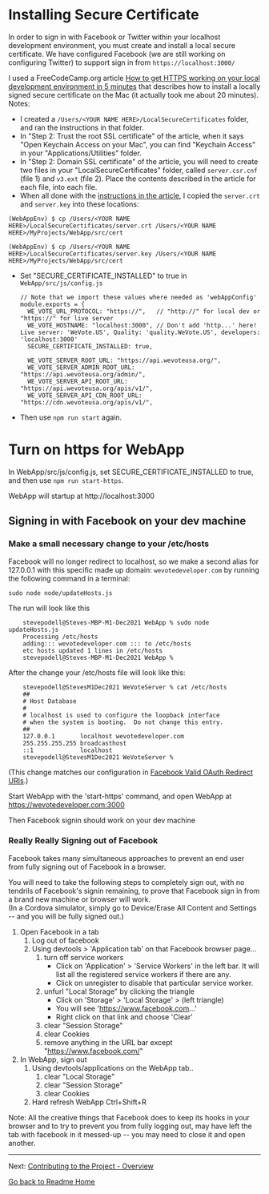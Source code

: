 
# Installing Secure Certificate
In order to sign in with Facebook or Twitter within your localhost development environment, 
you must create and install a local secure certificate. We have configured Facebook (we are still working on
configuring Twitter) to support sign in from `https://localhost:3000/`

I used a FreeCodeCamp.org article 
[How to get HTTPS working on your local development environment in 5 minutes](https://medium.freecodecamp.org/how-to-get-https-working-on-your-local-development-environment-in-5-minutes-7af615770eec) 
that describes how to install a locally signed secure certificate on the Mac (it actually took me about 20 minutes). Notes:

- I created a ```/Users/<YOUR NAME HERE>/LocalSecureCertificates``` folder, and ran the instructions in that folder.
- In "Step 2: Trust the root SSL certificate" of the article, when it says "Open Keychain Access on your Mac", you can find "Keychain Access" in your "Applications/Utilities" folder.
- In "Step 2: Domain SSL certificate" of the article, you will need to create two files in your "LocalSecureCertificates" folder, called `server.csr.cnf` (file 1) and `v3.ext` (file 2). Place the contents described in the article for each file, into each file.
- When all done with the [instructions in the article](https://medium.freecodecamp.org/how-to-get-https-working-on-your-local-development-environment-in-5-minutes-7af615770eec), I copied the ```server.crt``` and ```server.key``` into these locations:

```(WebAppEnv) $ cp /Users/<YOUR NAME HERE>/LocalSecureCertificates/server.crt /Users/<YOUR NAME HERE>/MyProjects/WebApp/src/cert```

```(WebAppEnv) $ cp /Users/<YOUR NAME HERE>/LocalSecureCertificates/server.key /Users/<YOUR NAME HERE>/MyProjects/WebApp/src/cert```

- Set "SECURE_CERTIFICATE_INSTALLED" to true in `WebApp/src/js/config.js` 
  ```
  // Note that we import these values where needed as 'webAppConfig'
  module.exports = {
    WE_VOTE_URL_PROTOCOL: "https://",   // "http://" for local dev or "https://" for live server
    WE_VOTE_HOSTNAME: "localhost:3000", // Don't add 'http...' here!  Live server: 'WeVote.US', Quality: 'quality.WeVote.US', developers: 'localhost:3000'
    SECURE_CERTIFICATE_INSTALLED: true,
  
    WE_VOTE_SERVER_ROOT_URL: "https://api.wevoteusa.org/",
    WE_VOTE_SERVER_ADMIN_ROOT_URL: "https://api.wevoteusa.org/admin/",
    WE_VOTE_SERVER_API_ROOT_URL: "https://api.wevoteusa.org/apis/v1/",
    WE_VOTE_SERVER_API_CDN_ROOT_URL: "https://cdn.wevoteusa.org/apis/v1/",
  ```

- Then use `npm run start` again.

# Turn on https for WebApp
In WebApp/src/js/config.js, set SECURE_CERTIFICATE_INSTALLED to true, and then use `npm run start-https`.

WebApp will startup at http://localhost:3000 

## Signing in with Facebook on your dev machine
### Make a small necessary change to your /etc/hosts

Facebook will no longer redirect to localhost, so we make a second alias for 127.0.0.1 with this specific made up 
domain: `wevotedeveloper.com` by running the following command in a terminal:

`sudo node node/updateHosts.js`

The run will look like this
```
    stevepodell@Steves-MBP-M1-Dec2021 WebApp % sudo node updateHosts.js
    Processing /etc/hosts
    adding::: wevotedeveloper.com ::: to /etc/hosts
    etc hosts updated 1 lines in /etc/hosts
    stevepodell@Steves-MBP-M1-Dec2021 WebApp % 
```
After the change your /etc/hosts file will look like this:

```
    stevepodell@StevesM1Dec2021 WeVoteServer % cat /etc/hosts
    ##
    # Host Database
    #
    # localhost is used to configure the loopback interface
    # when the system is booting.  Do not change this entry.
    ##
    127.0.0.1       localhost wevotedeveloper.com
    255.255.255.255 broadcasthost
    ::1             localhost
    stevepodell@StevesM1Dec2021 WeVoteServer % 
```

(This change matches our configuration in [Facebook Valid OAuth Redirect URIs](https://developers.facebook.com/apps/1097389196952441/fb-login/settings/).)

Start WebApp with the 'start-https' command, and open WebApp at https://wevotedeveloper.com:3000

Then Facebook signin should work on your dev machine

### Really Really Signing out of Facebook

Facebook takes many simultaneous approaches to prevent an end user from fully signing out of Facebook in a browser.

You will need to take the following steps to completely sign out, with no tendrils of Facebook's signin remaining, to prove that Facebook sign in from a brand new machine or browser will work.  
(In a Cordova simulator, simply go to Device/Erase All Content and Settings  -- and you will be fully signed out.)

1) Open Facebook in a tab
   1) Log out of facebook
   2) Using devtools > 'Application tab' on that Facebook browser page...
       1) turn off service workers
          - Click on 'Application' > 'Service Workers' in the left bar. It will list all the registered service workers if there are any.
          - Click on unregister to disable that particular service worker.
       2) unfurl "Local Storage" by clicking the triangle
          - Click on 'Storage' > 'Local Storage' > (left triangle)
          - You will see 'https://www.facebook.com...'
          - Right click on that link and choose 'Clear'
       3) clear "Session Storage"
       4) clear Cookies
       5) remove anything in the URL bar except "https://www.facebook.com/"
2) In WebApp, sign out
   1) Using devtools/applications on the WebApp tab..
       1) clear "Local Storage"
       2) clear "Session Storage"
       3) clear Cookies
   2) Hard refresh WebApp Ctrl+Shift+R
   
Note: All the creative things that Facebook does to keep its hooks in your browser and to try to prevent you from fully logging out, may have left the tab with facebook in it messed-up -- you may need to close it and open another.




---

Next: [Contributing to the Project - Overview](../contributing/index.md)

[Go back to Readme Home](../../README.md)

